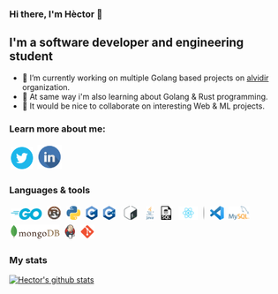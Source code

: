 ### Hi there, I'm Hèctor 👋

## I'm a software developer and engineering student

- 🔭 I’m currently working on multiple Golang based projects on [alvidir](https://github.com/alvidir) organization.
- 🌱 At same way i'm also learning about Golang & Rust programming.
- 👯 It would be nice to collaborate on interesting Web & ML projects.


### Learn more about me:

[<img alt="Hèctor's Twitter" src="https://raw.githubusercontent.com/HectorMRC/HectorMRC/master/img/twitter.webp" height="40" style="padding: 2.5px"/>](https://twitter.com/ranyufo)
[<img alt="Hèctor's Linkedin" src="https://raw.githubusercontent.com/HectorMRC/HectorMRC/master/img/linkedin.png" height="44" style="padding: 2.5px"/>](https://linkedin.com/in/hectormrc/)

### Languages & tools

<img alt="Golang" src="https://raw.githubusercontent.com/HectorMRC/HectorMRC/master/img/golang.png" height="21" style="margin: 3px"/>
<img alt="Rust" src="https://raw.githubusercontent.com/HectorMRC/HectorMRC/master/img/rust.png" height="25" style="margin: 3px"/>
<img alt="Python" src="https://raw.githubusercontent.com/HectorMRC/HectorMRC/master/img/python.png" height="25" style="margin: 3px"/>
<img alt="C" src="https://raw.githubusercontent.com/HectorMRC/HectorMRC/master/img/c.png" height="25" style="margin: 3px"/>
<img alt="C++" src="https://raw.githubusercontent.com/HectorMRC/HectorMRC/master/img/cpp.png" height="25" style="margin: 3px"/>
<img alt="Bash" src="https://raw.githubusercontent.com/HectorMRC/HectorMRC/master/img/bash.png" height="25" style="margin: 3px"/>
<img alt="Java" src="https://raw.githubusercontent.com/HectorMRC/HectorMRC/master/img/java.png" height="25" style="margin: 3px"/>
<img alt="SQL" src="https://raw.githubusercontent.com/HectorMRC/HectorMRC/master/img/sql.png" height="25" style="margin: 3px"/>
<img alt="React" src="https://raw.githubusercontent.com/HectorMRC/HectorMRC/master/img/react.png" height="25" style="margin: 3px"/>
<img src="https://raw.githubusercontent.com/HectorMRC/HectorMRC/master/img/separator.png" height="25" style="margin: 3px"/>
<img alt="Visual Studio Code" src="https://raw.githubusercontent.com/HectorMRC/HectorMRC/master/img/vscode.png" height="25" style="margin: 3px"/>
<img alt="MySql" src="https://raw.githubusercontent.com/HectorMRC/HectorMRC/master/img/mysql.png" height="25" style="margin: 3px"/>
<img alt="MongoDB" src="https://raw.githubusercontent.com/HectorMRC/HectorMRC/master/img/mongodb.png" height="25" style="margin: 3px"/>
<img alt="Jenkins" src="https://raw.githubusercontent.com/HectorMRC/HectorMRC/master/img/jenkins.png" height="25" style="margin: 3px"/>
<img alt="Git" src="https://raw.githubusercontent.com/HectorMRC/HectorMRC/master/img/git.png" height="25" style="margin: 3px"/>

### My stats

[![Hector's github stats](https://github-readme-stats.vercel.app/api?username=HectorMRC&theme=dracula)](https://github.com/anuraghazra/github-readme-stats)